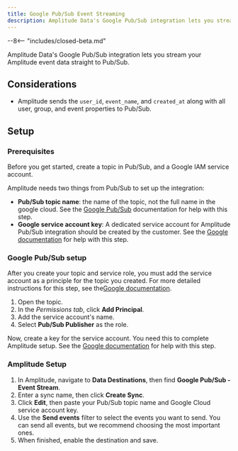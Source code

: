 ```yaml
---
title: Google Pub/Sub Event Streaming
description: Amplitude Data's Google Pub/Sub integration lets you stream your Amplitude event data straight to Pub/Sub.
---
```


--8<-- "includes/closed-beta.md"

Amplitude Data's Google Pub/Sub integration lets you stream your Amplitude event data straight to Pub/Sub.

## Considerations

- Amplitude sends the `user_id`, `event_name`, and `created_at`  along with all user, group, and event properties to Pub/Sub.

## Setup

### Prerequisites

Before you get started, create a topic in Pub/Sub, and a Google IAM service account.

Amplitude needs two things from Pub/Sub to set up the integration:

- **Pub/Sub topic name**: the name of the topic, not the full name in the google cloud. See the [Google Pub/Sub](https://cloud.google.com/pubsub/docs/admin) documentation for help with this step. 
- **Google service account key**: A dedicated service account for Amplitude Pub/Sub integration should be created by the customer. See the [Google documentation](https://cloud.google.com/iam/docs/service-accounts) for help with this step.

### Google Pub/Sub setup

After you create your topic and service role, you must add the service account as a principle for the topic you created. For more detailed instructions for this step, see the[Google documentation](https://cloud.google.com/pubsub/docs/access-control?hl=en#console).

1. Open the topic.
2. In the *Permissions tab*, click **Add Principal**.
3. Add the service account's name.
4. Select **Pub/Sub Publisher** as the role.

Now, create a key for the service account. You need this to complete Amplitude setup. See the [Google documentation](https://cloud.google.com/iam/docs/creating-managing-service-account-keys) for help with this step.

### Amplitude Setup

1. In Amplitude, navigate to **Data Destinations**, then find **Google Pub/Sub - Event Stream**.
2. Enter a sync name, then click **Create Sync**.
3. Click **Edit**, then paste your Pub/Sub topic name and Google Cloud service account key.
4. Use the **Send events** filter to select the events you want to send. You can send all events, but we recommend choosing the most important ones.
5. When finished, enable the destination and save.
